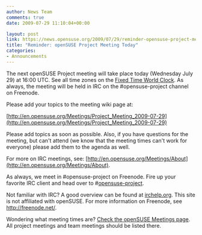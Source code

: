 ```yaml
---
author: News Team
comments: true
date: 2009-07-29 11:10:04+00:00

layout: post
link: https://news.opensuse.org/2009/07/29/reminder-opensuse-project-meeting-today/
title: "Reminder: openSUSE Project Meeting Today"
categories:
- Announcements
---
```

The next openSUSE Project meeting will take place today (Wednesday July 29) at 16:00 UTC. See all time zones on the [Fixed Time World Clock](http://is.gd/1Swp2). As always, the meeting will be held in IRC on the #opensuse-project channel on Freenode.

Please add your topics to the meeting wiki page at:

[http://en.opensuse.org/Meetings/Project_Meeting_2009-07-29](http://en.opensuse.org/Meetings/Project_Meeting_2009-07-29)

Please add topics as soon as possible. Also, if you have questions for the meeting, but can't attend (we know that the meeting times can't work for everyone) please add them to the agenda as well.

For more on IRC meetings, see: [http://en.opensuse.org/Meetings/About](http://en.opensuse.org/Meetings/About).

As always, we meet in #opensuse-project on Freenode. Fire up your favorite IRC client and head over to #[opensuse-project](irc://irc.freenode.net/opensuse-project).

Not familiar with IRC? A good overview can be found at [irchelp.org](http://www.irchelp.org/). This site is not affiliated with openSUSE. For more information on Freenode, see http://freenode.net/.

Wondering what meeting times are? [Check the openSUSE Meetings page](http://en.opensuse.org/Meetings). All project meetings and team meetings should be listed there.		
